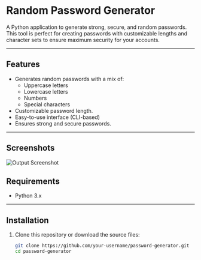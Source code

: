 # Random Password Generator

A Python application to generate strong, secure, and random passwords. This tool is perfect for creating passwords with customizable lengths and character sets to ensure maximum security for your accounts.

---

## Features

- Generates random passwords with a mix of:
  - Uppercase letters
  - Lowercase letters
  - Numbers
  - Special characters
- Customizable password length.
- Easy-to-use interface (CLI-based)
- Ensures strong and secure passwords.

---
## Screenshots
![Output Screenshot](https://github.com/user-attachments/assets/a771fbab-47a9-49ea-a003-0c6d90232e61)

## Requirements

- Python 3.x

---

## Installation

1. Clone this repository or download the source files:
   ```bash
   git clone https://github.com/your-username/password-generator.git
   cd password-generator
